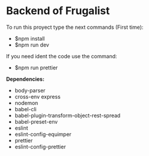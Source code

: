 # Backend of Frugalist 
To run this proyect type the next commands (First time):
* $npm install
* $npm run dev

If you need ident the code use the command:
* $npm run prettier

**Dependencies:**
* body-parser 
* cross-env express 
* nodemon 
* babel-cli 
* babel-plugin-transform-object-rest-spread 
* babel-preset-env
* eslint
* eslint-config-equimper
* prettier
* eslint-config-prettier

